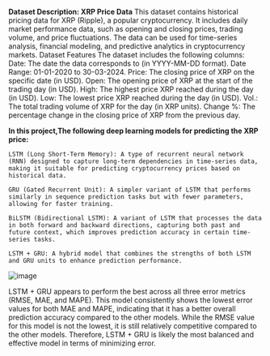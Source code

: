 **Dataset Description: XRP Price Data**
This dataset contains historical pricing data for XRP (Ripple), a popular cryptocurrency. It includes daily market performance data, such as opening and closing prices, trading volume, and price fluctuations. The data can be used for time-series analysis, financial modeling, and predictive analytics in cryptocurrency markets.
Dataset Features
The dataset includes the following columns:
    Date: The date the data corresponds to (in YYYY-MM-DD format).
          Date Range: 01-01-2020 to 30-03-2024.
    Price: The closing price of XRP on the specific date (in USD).
    Open: The opening price of XRP at the start of the trading day (in USD).
    High: The highest price XRP reached during the day (in USD).
    Low: The lowest price XRP reached during the day (in USD).
    Vol.: The total trading volume of XRP for the day (in XRP units).
    Change %: The percentage change in the closing price of XRP from the previous day.

**In this project,The following deep learning models for predicting the XRP price:**

    LSTM (Long Short-Term Memory): A type of recurrent neural network (RNN) designed to capture long-term dependencies in time-series data, making it suitable for predicting cryptocurrency prices based on historical data.

    GRU (Gated Recurrent Unit): A simpler variant of LSTM that performs similarly in sequence prediction tasks but with fewer parameters, allowing for faster training.

    BiLSTM (Bidirectional LSTM): A variant of LSTM that processes the data in both forward and backward directions, capturing both past and future context, which improves prediction accuracy in certain time-series tasks.

    LSTM + GRU: A hybrid model that combines the strengths of both LSTM and GRU units to enhance prediction performance.    

![image](https://github.com/user-attachments/assets/c177b20a-561d-438a-90f0-26b7123060a0)

LSTM + GRU appears to perform the best across all three error metrics (RMSE, MAE, and MAPE). This model consistently shows the lowest error values for both MAE and MAPE, indicating that it has a better overall prediction accuracy compared to the other models. While the RMSE value for this model is not the lowest, it is still relatively competitive compared to the other models. Therefore, LSTM + GRU is likely the most balanced and effective model in terms of minimizing error.
